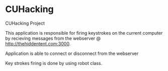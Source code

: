 # CUHacking
CUHacking Project

This application is responsible for firing keystrokes on the current computer by recieving messages from the webserver @ http://thehiddentent.com:3000.

Application is able to connect or disconnect from the webserver

Key strokes firing is done by using robot class.
